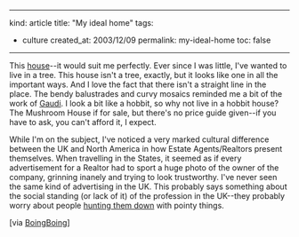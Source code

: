 -----
kind: article
title: "My ideal home"
tags:
- culture
created_at: 2003/12/09
permalink: my-ideal-home
toc: false
-----

<p>This <a href="http://www.themushroomhouse.com/ is completely wonderful">house</a>--it would suit me perfectly. Ever since I was little, I've wanted to live in a tree. This house isn't a tree, exactly, but it looks like one in all the important ways. And I love the fact that there isn't a straight line in the place. The bendy balustrades and curvy mosaics reminded me a bit of the work of <a href="http://www.greatbuildings.com/architects/Antonio_Gaudi.html">Gaudi</a>. I look a bit like a hobbit, so why not live in a hobbit house? The Mushroom House if for sale, but there's no price guide given--if you have to ask, you can't afford it, I expect.</p>

<p>While I'm on the subject, I've noticed a very marked cultural difference between the UK and North America in how Estate Agents/Realtors present themselves. When travelling in the States, it seemed as if every advertisement for a Realtor had to sport a huge photo of the owner of the company, grinning inanely and trying to look trustworthy. I've never seen the same kind of advertising in the UK. This probably says something about the social standing (or lack of it) of the profession in the UK--they probably worry about people <a href="http://www.rousette.org.uk/mt-static/blog/archives/000491.html">hunting them down</a> with pointy things.</p>

<p>[via <a href="http://boingboing.net/">BoingBoing</a>]</p>


